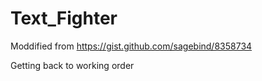 # Text_Fighter

Moddified from https://gist.github.com/sagebind/8358734

Getting back to working order
